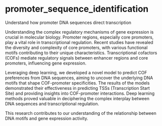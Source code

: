 # promoter_sequence_identification
Understand how promoter DNA sequences direct transcription

Understanding the complex regulatory mechanisms of gene expression is crucial in molecular biology. Promoter regions, especially core promoters, play a vital role in transcriptional regulation. Recent studies have revealed the diversity and complexity of core promoters, with various functional motifs contributing to their unique characteristics. Transcriptional cofactors (COFs) mediate regulatory signals between enhancer regions and core promoters, influencing gene expression.

Leveraging deep learning, we developed a novel model to predict COF preferences from DNA sequences, aiming to uncover the underlying DNA motifs that shape COF-promoter specificities. The results of the models demonstrated their effectiveness in predicting TSSs (Transcription Start Site) and providing insights into COF-promoter interactions. Deep learning methods proved valuable in deciphering the complex interplay between DNA sequences and transcriptional regulation.

This research contributes to our understanding of the relationship between DNA motifs and gene expression activity.
